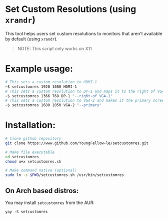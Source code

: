 # Set Custom Resolutions (using `xrandr`)
This tool helps users set custom resolutions to monitors that aren't available by default (using `xrandr`).
>NOTE: This script only works on X11
# Example usage:
```bash
# This sets a custom resolution to HDMI-1
~$ setcustomres 1920 1080 HDMI-1
# This sets a custom resolution to DP-1 and maps it to the right of VGA-1
~$ setcustomres 1366 768 DP-1 "--right-of VGA-1"
# This sets a custom resolution to VGA-2 and makes it the primary screen
~$ setcustomres 1680 1050 VGA-2 "--primary"
```
# Installation:
```bash
# Clone github repository
git clone https://www.github.com/YoungFellow-le/setcustomres.git

# Make file executable
cd setcustomres
chmod u+x setcustomres.sh

# Make command native (optional)
sudo ln -s $PWD/setcustomres.sh /usr/bin/setcustomres
```
## On Arch based distros:
You may install `setcustomres` from the AUR:
```
yay -S setcustomres
```
